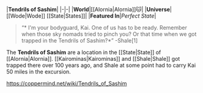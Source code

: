 |**Tendrils of Sashim**|
|-|-|
|**World**|[[Alornia\|Alornia]]🐱︎|
|**Universe**|[[Wode\|Wode]] [[State\|States]]|
|**Featured In**|*Perfect State*|

>“* I'm your bodyguard, Kai. One of us has to be ready. Remember when those sky nomads tried to pinch you? Or that time when we got trapped in the Tendrils of Sashim?*”
\-Shale[1]


The **Tendrils of Sashim** are a location in the [[State\|State]] of [[Alornia\|Alornia]]. [[Kairominas\|Kairominas]] and [[Shale\|Shale]] got trapped there over 100 years ago, and Shale at some point had to carry Kai 50 miles in the excursion.



https://coppermind.net/wiki/Tendrils_of_Sashim